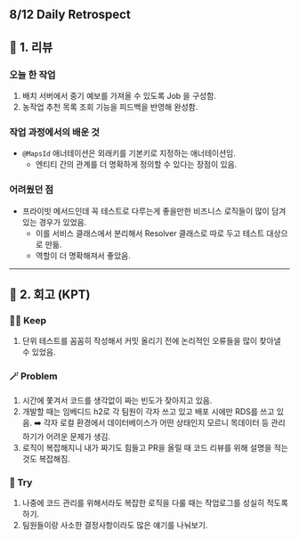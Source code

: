## 8/12 Daily Retrospect

## 📒 1. 리뷰

### 오늘 한 작업

1. 배치 서버에서 중기 예보를 가져올 수 있도록 Job 을 구성함.
2. 농작업 추천 목록 조회 기능을 피드백을 반영해 완성함.

### 작업 과정에서의 배운 것

- `@MapsId` 애너테이션은 외래키를 기본키로 지정하는 애너테이션임.
    - 엔티티 간의 관계를 더 명확하게 정의할 수 있다는 장점이 있음.

### 어려웠던 점

- 프라이빗 메서드인데 꼭 테스트로 다루는게 좋을만한 비즈니스 로직들이 많이 담겨 있는 경우가 있었음.
    - 이를 서비스 클래스에서 분리해서 Resolver 클래스로 따로 두고 테스트 대상으로 만듦.
    - 역할이 더 명확해져서 좋았음.

---

## 📒 2. 회고 (KPT)

### 🤸‍♂️ Keep

1. 단위 테스트를 꼼꼼히 작성해서 커밋 올리기 전에 논리적인 오류들을 많이 찾아낼 수 있었음.

### 🪄 Problem

1. 시간에 쫓겨서 코드를 생각없이 짜는 빈도가 잦아지고 있음.
2. 개발할 때는 임베디드 h2로 각 팀원이 각자 쓰고 있고 배포 시에만 RDS를 쓰고 있음. ➡️ 각자 로컬 환경에서 데이터베이스가 어떤 상태인지 모르니 목데이터 등 관리하기가 어려운 문제가 생김.
3. 로직이 복잡해지니 내가 짜기도 힘들고 PR을 올릴 때 코드 리뷰를 위해 설명을 적는 것도 복잡해짐.

### 🎯 Try

1. 나중에 코드 관리를 위해서라도 복잡한 로직을 다룰 때는 작업로그를 성실히 적도록 하기.
2. 팀원들이랑 사소한 결정사항이라도 많은 얘기를 나눠보기.